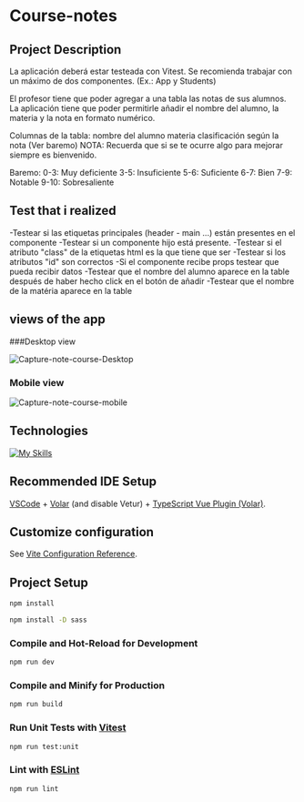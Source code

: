 # Course-notes

## Project Description

La aplicación deberá estar testeada con Vitest. Se recomienda trabajar con un máximo de dos componentes. (Ex.: App y Students)

El profesor tiene que poder agregar a una tabla las notas de sus alumnos. La aplicación tiene que poder permitirle añadir el nombre del alumno, la materia y la nota en formato numérico.


Columnas de la tabla:
nombre del alumno
materia
clasificación según la nota (Ver baremo)
NOTA: Recuerda que si se te ocurre algo para mejorar siempre es bienvenido.

Baremo:
0-3: Muy deficiente
3-5: Insuficiente
5-6: Suficiente
6-7: Bien
7-9: Notable
9-10: Sobresaliente

## Test that i realized 
-Testear si las etiquetas principales (header - main ...) están presentes en el componente
-Testear si un componente hijo está presente.
-Testear si el atributo "class" de la etiquetas html es la que tiene que ser
-Testear si los atributos "id" son correctos
-Si el componente recibe props testear que pueda recibir datos
-Testear que el nombre del alumno aparece en la table después de haber hecho click en el botón de añadir
-Testear que el nombre de la matéria aparece en la table

## views of the app

###Desktop view

![Capture-note-course-Desktop](https://user-images.githubusercontent.com/116893351/208253666-6ebff9a7-cfcc-42b3-ae15-bed7aea9d3b5.PNG)
### Mobile view

![Capture-note-course-mobile](https://user-images.githubusercontent.com/116893351/208253690-540f9d53-8506-4f35-b404-36557c399dde.PNG)

## Technologies
[![My Skills](https://skillicons.dev/icons?i=js,html,sass,vite,vue)](https://skillicons.dev)

## Recommended IDE Setup

[VSCode](https://code.visualstudio.com/) + [Volar](https://marketplace.visualstudio.com/items?itemName=Vue.volar) (and disable Vetur) + [TypeScript Vue Plugin (Volar)](https://marketplace.visualstudio.com/items?itemName=Vue.vscode-typescript-vue-plugin).

## Customize configuration

See [Vite Configuration Reference](https://vitejs.dev/config/).

## Project Setup

```sh
npm install
```
```sh
npm install -D sass
```

### Compile and Hot-Reload for Development

```sh
npm run dev
```

### Compile and Minify for Production

```sh
npm run build
```

### Run Unit Tests with [Vitest](https://vitest.dev/)

```sh
npm run test:unit
```

### Lint with [ESLint](https://eslint.org/)

```sh
npm run lint
```
